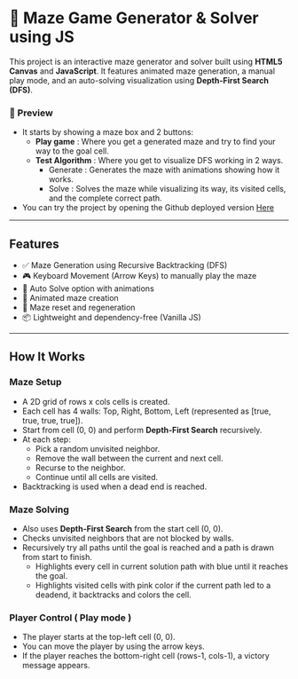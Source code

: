 
# 🧩 Maze Game Generator & Solver using JS

This project is an interactive maze generator and solver built using **HTML5 Canvas** and **JavaScript**. It features animated maze generation, a manual play mode, and an auto-solving visualization using **Depth-First Search (DFS)**.

### 🧪 Preview

 - It starts by showing a maze box and 2 buttons:
    - **Play game** : Where you get a generated maze and try to find your way to the goal cell.
    - **Test Algorithm** : Where you get to visualize DFS working in 2 ways.
      - Generate : Generates the maze with animations showing how it works.
      - Solve : Solves the maze while visualizing its way, its visited cells, and the complete correct path.
 - You can try the project by opening the Github deployed version <a href='https://omairhamdalla.github.io/Maze_DFS_Generator-Solver_Js/' target="_blank"> Here </a>

---

## Features

- ✅ Maze Generation using Recursive Backtracking (DFS)
- 🎮 Keyboard Movement (Arrow Keys) to manually play the maze
- 🤖 Auto Solve option with animations
- 🎨 Animated maze creation 
- 🔄 Maze reset and regeneration
- 📦 Lightweight and dependency-free (Vanilla JS)

---

## How It Works

### Maze Setup

- A 2D grid of rows x cols cells is created.
- Each cell has 4 walls: Top, Right, Bottom, Left (represented as [true, true, true, true]).
- Start from cell (0, 0) and perform **Depth-First Search** recursively.
- At each step:
  - Pick a random unvisited neighbor.
  - Remove the wall between the current and next cell.
  - Recurse to the neighbor.
  - Continue until all cells are visited.
- Backtracking is used when a dead end is reached.

### Maze Solving

- Also uses **Depth-First Search** from the start cell (0, 0).
- Checks unvisited neighbors that are not blocked by walls.
- Recursively try all paths until the goal is reached and a path is drawn from start to finish.
  - Highlights every cell in current solution path with blue until it reaches the goal.
  - Highlights visited cells with pink color if the current path led to a deadend, it backtracks and colors the cell.

### Player Control ( Play mode )

- The player starts at the top-left cell (0, 0).
- You can move the player by using the arrow keys.
- If the player reaches the bottom-right cell (rows-1, cols-1), a victory message appears.


